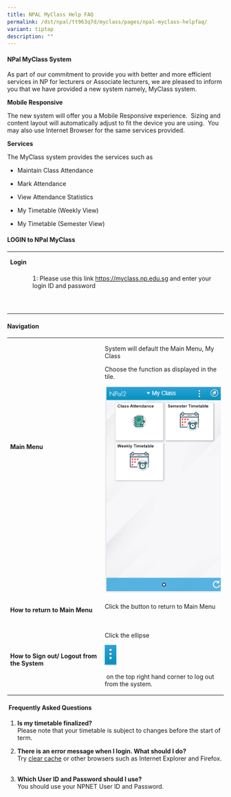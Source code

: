 ```yaml
---
title: NPAL MyClass Help FAQ
permalink: /dst/npal/tt963q7d/myclass/pages/npal-myclass-helpfaq/
variant: tiptap
description: ""
---
```

<h4><strong>NPal MyClass&nbsp;System&nbsp;</strong>&nbsp;</h4>
<p>As part of our commitment to provide you with better and more efficient
services in NP for lecturers or Associate lecturers, we are pleased to
inform you that we have provided a new system namely, MyClass system.</p>
<p><strong>Mobile Responsive</strong>
</p>
<p>The new system will offer you a Mobile Responsive experience.&nbsp; Sizing
and content layout will automatically adjust to fit the device you are
using.&nbsp; You may also use Internet Browser for the same services provided.</p>
<p><strong>Services</strong>
</p>
<p>The MyClass system provides the services such as</p>
<ul data-tight="true" class="tight">
<li>
<p>Maintain Class Attendance&nbsp;</p>
</li>
<li>
<p>Mark Attendance</p>
</li>
<li>
<p>View Attendance Statistics</p>
</li>
<li>
<p>My Timetable (Weekly&nbsp;View)</p>
</li>
<li>
<p>My Timetable (Semester View)​</p>
</li>
</ul>
<h4><strong>LOGIN to NPal MyClass</strong></h4>
<table>
<tbody>
<tr>
<td rowspan="1" colspan="1">
<p><strong>Login</strong>​</p>
<p>&nbsp;</p>
<p>&nbsp;</p>
<p>&nbsp;</p>
</td>
<td rowspan="1" colspan="1">
<p>1: Please use this link&nbsp;<a href="https://myclass.np.edu.sg/" rel="noopener noreferrer nofollow" target="_blank">https://myclass.np.edu.sg​</a> and&nbsp;enter
your login ID and password&nbsp;​</p>
</td>
</tr>
</tbody>
</table>
<h4><strong>Navigation</strong></h4>
<table>
<tbody>
<tr>
<td rowspan="1" colspan="1">
<p><strong>Main Menu</strong>
</p>
<p>&nbsp;</p>
<p>&nbsp;</p>
<p>&nbsp;</p>
</td>
<td rowspan="1" colspan="1">
<p>System will default the Main Menu, My Class</p>
<p>Choose the function as displayed in the tile.</p>
<div class="isomer-image-wrapper">
<img style="width: 100%" height="auto" width="100%" alt="myclass homepage" src="/images/Pages/myclass_home.png">
</div>
</td>
</tr>
<tr>
<td rowspan="1" colspan="1">
<p><strong>How to&nbsp;return to Main Menu</strong>
</p>
</td>
<td rowspan="1" colspan="1">
<p>Click the&nbsp;button to return to Main Menu&nbsp; &nbsp; &nbsp; &nbsp;
&nbsp; &nbsp; &nbsp; &nbsp; &nbsp; &nbsp; &nbsp; &nbsp; &nbsp; &nbsp; &nbsp;
&nbsp;</p>
</td>
</tr>
<tr>
<td rowspan="1" colspan="1">
<p>​<strong>How to Sign out/ Logout from the System</strong>
</p>
</td>
<td rowspan="1" colspan="1">
<p>Click the&nbsp;ellipse&nbsp;</p>
<div class="isomer-image-wrapper">
<img style="width: 10%;" height="auto" width="100%" alt="ellipse" src="/images/Pages/ellipse_icon.png">
</div>
<p>&nbsp;on the top right hand corner to log out from the system​.</p>
</td>
</tr>
</tbody>
</table>
<h4>​&nbsp;<strong>​Frequently Asked Questions</strong></h4>
<ol data-tight="true" class="tight">
<li>
<p>​<strong>Is my timetable finalized?</strong> 
<br>Please note that your timetable is subject to changes before the start
of term.
<br>
</p>
</li>
<li>
<p><strong>There is an error message when I login. What should I do?</strong> 
<br>Try <a href="/dst/npal/tt963q7d/myclass/pages/npal-clearcache" rel="noopener noreferrer nofollow" target="_blank">clear cache</a> or
other browsers such as Internet Explorer and Firefox.
<br>​</p>
</li>
<li>
<p><strong>Which User ID and Password should I use?</strong> 
<br>You should use your NPNET User ID and Password​.</p>
</li>
</ol>
<p></p>